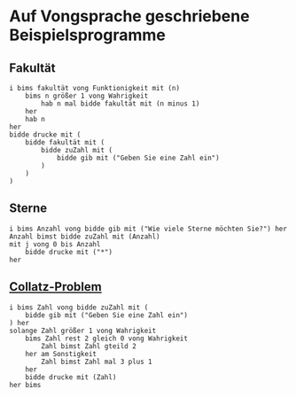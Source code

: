 # Auf Vongsprache geschriebene Beispielsprogramme

## Fakultät

```
i bims fakultät vong Funktionigkeit mit (n)
	bims n größer 1 vong Wahrigkeit
		hab n mal bidde fakultät mit (n minus 1)
	her
	hab n
her
bidde drucke mit (
	bidde fakultät mit (
		bidde zuZahl mit (
			bidde gib mit ("Geben Sie eine Zahl ein")
		)
	)
)
```

## Sterne

```
i bims Anzahl vong bidde gib mit ("Wie viele Sterne möchten Sie?") her
Anzahl bimst bidde zuZahl mit (Anzahl)
mit j vong 0 bis Anzahl
	bidde drucke mit ("*")
her
```

## [Collatz-Problem](https://de.wikipedia.org/wiki/Collatz-Problem)

```
i bims Zahl vong bidde zuZahl mit (
	bidde gib mit ("Geben Sie eine Zahl ein")
) her
solange Zahl größer 1 vong Wahrigkeit
	bims Zahl rest 2 gleich 0 vong Wahrigkeit
		Zahl bimst Zahl gteild 2
	her am Sonstigkeit
		Zahl bimst Zahl mal 3 plus 1
	her
	bidde drucke mit (Zahl)
her bims
```
